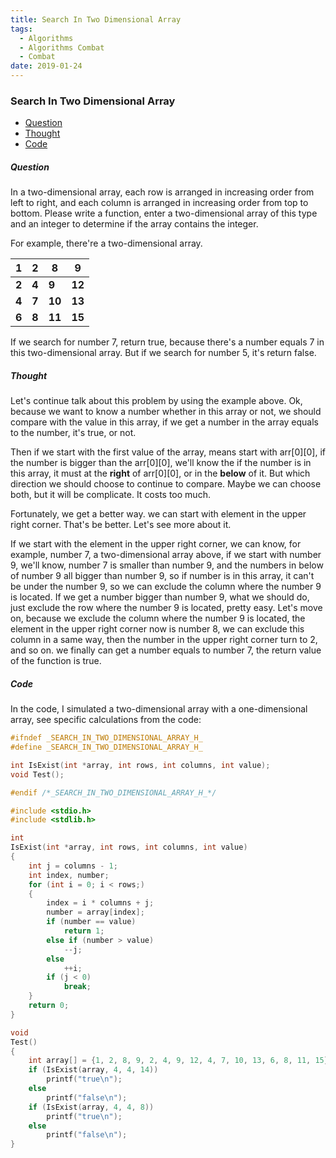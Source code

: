 ```yaml
---
title: Search In Two Dimensional Array
tags:
  - Algorithms
  - Algorithms Combat
  - Combat
date: 2019-01-24
---
```


### Search In Two Dimensional Array

- [Question](#Question)
- [Thought](#Thought)
- [Code](#Code)

##### Question

In a two-dimensional array, each row is arranged in increasing order from left to right, and each column is arranged in increasing order from top to bottom. Please write a function, enter a two-dimensional array of this type and an integer to determine if the array contains the integer.

For example, there're a two-dimensional array.


| 1 | 2 | 8 | 9 |
| --- | --- | --- | --- |
| **2** | **4** | **9** | **12** |
| **4** | **7** | **10** | **13** |
| **6** | **8** | **11** | **15** |

If we search for number 7, return true, because there's a number equals 7 in this two-dimensional array. But if we search for number 5, it's return false.

##### Thought

Let's continue talk about this problem by using the example above. Ok, because we want to know a number whether in this array or not, we should compare with the value in this array, if we get a number in the array equals to the number, it's true, or not.

Then if we start with the first value of the array, means start with arr[0][0], if the number is bigger than the arr[0][0], we'll know the if the number is in this array, it must at the **right** of arr[0][0], or in the **below** of it. But which direction we should choose to continue to compare. Maybe we can choose both, but it will be complicate. It costs too much.

Fortunately, we get a better way. we can start with element in the upper right corner. That's be better. Let's see more about it.

If we start with the element in the upper right corner, we can know, for example, number 7, a two-dimensional array above, if we start with number 9, we'll know, number 7 is smaller than number 9, and the numbers in below of number 9 all bigger than number 9, so if number is in this array, it can't be under the number 9, so we can exclude the column where the number 9 is located. If we get a number bigger than number 9, what we should do, just exclude the row where the number 9 is located, pretty easy. Let's move on, because we exclude the column where the number 9 is located, the element in the upper right corner now is number 8, we can exclude this column in a same way, then the number in the upper right corner turn to 2, and so on. we finally can get a number equals to number 7, the return value of the function is true.

##### Code

In the code, I simulated a two-dimensional array with a one-dimensional array, see specific calculations from the code:

```c
#ifndef _SEARCH_IN_TWO_DIMENSIONAL_ARRAY_H_
#define _SEARCH_IN_TWO_DIMENSIONAL_ARRAY_H_

int IsExist(int *array, int rows, int columns, int value);
void Test();

#endif /*_SEARCH_IN_TWO_DIMENSIONAL_ARRAY_H_*/

#include <stdio.h>
#include <stdlib.h>

int
IsExist(int *array, int rows, int columns, int value)
{
	int j = columns - 1;
	int index, number;
	for (int i = 0; i < rows;)
	{
		index = i * columns + j;
		number = array[index];
		if (number == value)
			return 1;
		else if (number > value)
			--j;
		else
			++i;
		if (j < 0)
			break;
	}
	return 0;
}

void
Test()
{
	int array[] = {1, 2, 8, 9, 2, 4, 9, 12, 4, 7, 10, 13, 6, 8, 11, 15};
	if (IsExist(array, 4, 4, 14))
		printf("true\n");
	else
		printf("false\n");
	if (IsExist(array, 4, 4, 8))
		printf("true\n");
	else
		printf("false\n");
}
```